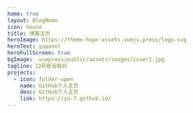 ```yaml
---
home: true
layout: BlogHome
icon: house
title: 博客主页
heroImage: https://theme-hope-assets.vuejs.press/logo.svg
heroText: yupanel
heroFullScreen: true
bgImage: .vuepress/public/assets/images/cover1.jpg
tagline: 口号是没有的
projects:
  - icon: folder-open
    name: GitHub个人主页
    desc: GitHub个人主页
    link: https://yu-7.github.io/
---
```


